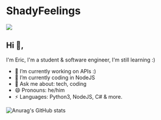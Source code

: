 # ShadyFeelings
![](https://komarev.com/ghpvc/?username=shadyfeelings?color=grey)
## Hi 👋, 
I'm Eric, I'm a student & software engineer, I'm still learning :)

- 🔭 I’m currently working on APIs :)
- 🌱 I’m currently coding in NodeJS
- 💬 Ask me about: tech, coding
- 😄 Pronouns: he/him
-  ⚡ Languages: Python3, NodeJS, C# & more.

![Anurag's GitHub stats](https://github-readme-stats.vercel.app/api?username=shadyfeelings&show_icons=true&theme=dark)
